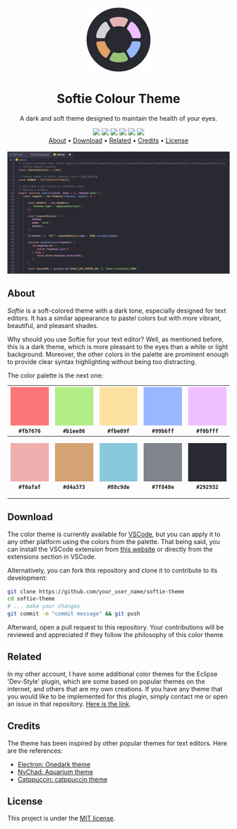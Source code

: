 <div class="logo" align="center">
  <img src="resources/images/logout.png" width="150">
</div>

<h1 class="title" align="center">
  Softie Colour Theme
  <br>
</h1>

<div class="description" align="center">
  <p>A dark and soft theme designed to maintain the health of your eyes.</p>
</div>

<div class="badges" align="center">
  <img src="https://img.shields.io/github/stars/dpv927/softie-theme?color=f0afaf">
  <img src="https://img.shields.io/github/last-commit/dpv927/softie-theme?color=b1ee86">
  <img src="https://img.shields.io/github/license/dpv927/softie-theme?color=fbe09f">
  <img src="https://img.shields.io/visual-studio-marketplace/d/filipondios.softie-theme?color=f0bfff">
  <img src="https://img.shields.io/github/repo-size/dpv927/softie-theme?color=99b6ff">
  <img src="https://img.shields.io/github/forks/dpv927/softie-theme?color=7f848e">
</div>

<div class="shortcuts" align="center">
  <a href="#about">About</a> •
  <a href="#download">Download</a> •
  <a href="#related">Related</a> •
  <a href="#credits">Credits</a> •
  <a href="#license">License</a>
</div>

<br>

<div class="preview" align="center">
  <img src="resources/images/preview.png">
</div>

## About

*Softie* is a soft-colored theme with a dark tone, especially designed for text editors. It has a similar appearance to pastel colors but with more vibrant, beautiful, and pleasant shades.

Why should you use Softie for your text editor? Well, as mentioned before, this is a dark theme, which is more pleasant to the eyes than a white or light background. Moreover, the other colors in the palette are prominent enough to provide clear syntax highlighting without being too distracting.

The color palette is the next one:

| <img src="resources/images/red.png" width="100px;"/><br/><b>``#fb7676``</b><br/> | <img src="resources/images/green.png" width="100px;"/><br/><b>``#b1ee86``</b><br/> | <img src="resources/images/yellow.png" width="100px;"/><br/><b>``#fbe09f``</b><br/> | <img src="resources/images/blue.png" width="100px;"/><br/><b>``#99b6ff``</b><br/> | <img src="resources/images/purple.png" width="100px;"/><br/><b>``#f0bfff``</b><br/> |
| --- | --- | --- | --- | --- |
| <p align="center"><img src="resources/images/red2.png" width="100px;"/><br/><b>``#f0afaf``</b><br/></p> | <p align="center"><img src="resources/images/brown.png" width="100px;"/><br/><b>``#d4a373``</b><br/></p> | <p align="center"><img src="resources/images/blue2.png" width="100px;"/><br/><b>``#88c9de``</b><br/></p> | <p align="center"><img src="resources/images/gray.png" width="100px;"/><br/><b>``#7f848e``</b><br/></p> | <p align="center"><img src="resources/images/black.png" width="100px;"/><br/><b>``#292932``</b><br/></p> |

## Download

The color theme is currently available for [VSCode](https://code.visualstudio.com/), but you can apply it to any other platform using the colors from the palette. That being said, you can install the VSCode extension from [this website](https://marketplace.visualstudio.com/items?itemName=filipondios.softie-theme) or directly from the extensions section in VSCode.

Alternatively, you can fork this repository and clone it to contribute to its development:
```bash
git clone https://github.com/your_user_name/softie-theme
cd softie-theme
# ... make your changes
git commit -m "commit message" && git push
```
Afterward, open a pull request to this repository. Your contributions will be reviewed and appreciated if they follow the philosophy of this color theme.

## Related

In my other account, I have some additional color themes for the Eclipse 'Dev-Style' plugin, which are some based on popular themes on the internet, and others that are my own creations. If you have any theme that you would like to be implemented for this plugin, simply contact me or open an issue in that repository. [Here is the link](https://github.com/Filipondios/Eclipse-Dev-Style-Themes).

## Credits

The theme has been inspired by other popular themes for text editors. Here are the references:

- [Electron: Onedark theme](https://github.com/topics/one-dark)
- [NvChad: Aquarium theme](https://nvchad.com/themes/themelist)
- [Catppuccin: catppuccin theme](https://github.com/catppuccin/catppuccin)

## License

This project is under the [MIT license](LICENSE).

